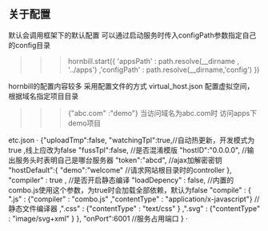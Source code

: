 ## 关于配置
默认会调用框架下的默认配置 可以通过启动服务时传入configPath参数指定自己的config目录
>>> hornbill.start({
>>>     'appsPath' : path.resolve(__dirname , '../apps')
>>>     ,'configPath' : path.resolve(__dirname,'config')
>>> })


hornbill的配置内容较多 采用配置文件的方式
virtual_host.json 配置虚拟空间，根据域名指定项目目录 
>>> {"abc.com" :"demo"}
当访问域名为abc.com时 访问apps下demo项目

etc.json
·
{"uploadTmp":false,
"watchingTpl":true,//自动热更新，开发模式为true ,线上应改为false
"fussTpl":false, //是否混淆模版
"hostID":"0.0.0.0", //输出服务头时表明自己是哪台服务器
"token":"abcd", //ajax加解密密钥
"hostDefault":{
    "demo":"welcome" //请求网站根目录时的controller
},
"compiler" : true , //是否开启静态编译
"loadDepency" : false, //内置的combo.js使用这个参数，为true时会加载全部依赖，默认为false
"compile" : {
    ".js" : {"compiler" : "combo.js" ,"contentType" : "application/x-javascript"} //静态文件编译器
    ,".css" : {"contentType" : "text/css" }
    ,".svg" : {"contentType" : "image/svg+xml" }
},
"onPort":6001 //服务占用端口
}
·
